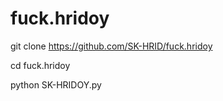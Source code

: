 # fuck.hridoy


git clone https://github.com/SK-HRID/fuck.hridoy

cd fuck.hridoy

python SK-HRIDOY.py
